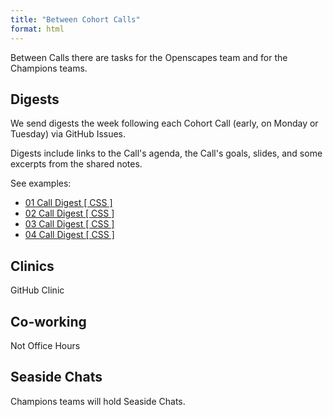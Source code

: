 ```yaml
---
title: "Between Cohort Calls"
format: html
---
```


Between Calls there are tasks for the Openscapes team and for the Champions teams.

## Digests

We send digests the week following each Cohort Call (early, on Monday or Tuesday) via GitHub Issues. 

Digests include links to the Call's agenda, the Call's goals, slides, and some excerpts from the shared notes. 

See examples: 

- [01 Call Digest [ CSS ] ](https://github.com/Openscapes/css-cohort/issues/18)
- [02 Call Digest [ CSS ] ](https://github.com/Openscapes/css-cohort/issues/15)
- [03 Call Digest [ CSS ] ](https://github.com/Openscapes/css-cohort/issues/17)
- [04 Call Digest [ CSS ] ](https://github.com/Openscapes/css-cohort/issues/19)

## Clinics

GitHub Clinic

## Co-working

Not Office Hours

## Seaside Chats

Champions teams will hold Seaside Chats. 
